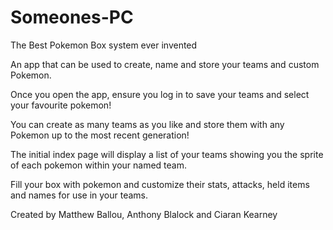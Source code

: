 # Someones-PC
The Best Pokemon Box system ever invented

An app that can be used to create, name and store your teams and custom Pokemon.

Once you open the app, ensure you log in to save your teams and select your favourite pokemon! 

You can create as many teams as you like and store them with any Pokemon up to the most recent generation!

The initial index page will display a list of your teams showing you the sprite of each pokemon within your named team.

Fill your box with pokemon and customize their stats, attacks, held items and names for use in your teams.




Created by Matthew Ballou, Anthony Blalock and Ciaran Kearney